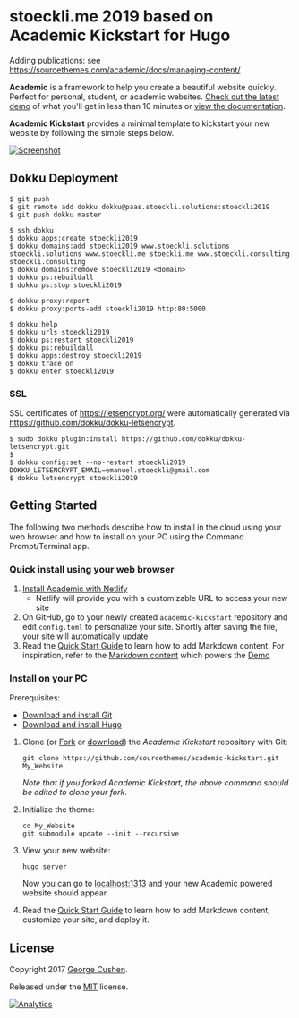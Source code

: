 # stoeckli.me 2019 based on Academic Kickstart for Hugo

Adding publications: see https://sourcethemes.com/academic/docs/managing-content/

**Academic** is a framework to help you create a beautiful website quickly. Perfect for personal, student, or academic websites. [Check out the latest demo](https://themes.gohugo.io/theme/academic/) of what you'll get in less than 10 minutes or [view the documentation](https://sourcethemes.com/academic/docs/).

**Academic Kickstart** provides a minimal template to kickstart your new website by following the simple steps below.

[![Screenshot](https://raw.githubusercontent.com/gcushen/hugo-academic/master/academic.png)](https://github.com/gcushen/hugo-academic/)

## Dokku Deployment

```
$ git push
$ git remote add dokku dokku@paas.stoeckli.solutions:stoeckli2019
$ git push dokku master
```

```
$ ssh dokku
$ dokku apps:create stoeckli2019
$ dokku domains:add stoeckli2019 www.stoeckli.solutions stoeckli.solutions www.stoeckli.me stoeckli.me www.stoeckli.consulting stoeckli.consulting
$ dokku domains:remove stoeckli2019 <domain>
$ dokku ps:rebuildall
$ dokku ps:stop stoeckli2019

$ dokku proxy:report
$ dokku proxy:ports-add stoeckli2019 http:80:5000

$ dokku help
$ dokku urls stoeckli2019
$ dokku ps:restart stoeckli2019
$ dokku ps:rebuildall
$ dokku apps:destroy stoeckli2019
$ dokku trace on
$ dokku enter stoeckli2019
```

### SSL

SSL certificates of https://letsencrypt.org/ were automatically generated via https://github.com/dokku/dokku-letsencrypt.

```
$ sudo dokku plugin:install https://github.com/dokku/dokku-letsencrypt.git
$
$ dokku config:set --no-restart stoeckli2019 DOKKU_LETSENCRYPT_EMAIL=emanuel.stoeckli@gmail.com
$ dokku letsencrypt stoeckli2019
```

## Getting Started

The following two methods describe how to install in the cloud using your web browser and how to install on your PC using the Command Prompt/Terminal app.

### Quick install using your web browser

1. [Install Academic with Netlify](https://app.netlify.com/start/deploy?repository=https://github.com/sourcethemes/academic-kickstart)
    * Netlify will provide you with a customizable URL to access your new site
2. On GitHub, go to your newly created `academic-kickstart` repository and edit `config.toml` to personalize your site. Shortly after saving the file, your site will automatically update
3. Read the [Quick Start Guide](https://sourcethemes.com/academic/docs/) to learn how to add Markdown content. For inspiration, refer to the [Markdown content](https://github.com/gcushen/hugo-academic/tree/master/exampleSite) which powers the [Demo](https://themes.gohugo.io/theme/academic/)

### Install on your PC

Prerequisites:

* [Download and install Git](https://git-scm.com/downloads)
* [Download and install Hugo](https://gohugo.io/getting-started/installing/#quick-install)

1. Clone (or [Fork](https://github.com/sourcethemes/academic-kickstart#fork-destination-box) or [download](https://github.com/sourcethemes/academic-kickstart/archive/master.zip)) the *Academic Kickstart* repository with Git:

       git clone https://github.com/sourcethemes/academic-kickstart.git My_Website

    *Note that if you forked Academic Kickstart, the above command should be edited to clone your fork.*

2. Initialize the theme:

       cd My_Website
       git submodule update --init --recursive

3. View your new website:

       hugo server

    Now you can go to [localhost:1313](http://localhost:1313) and your new Academic powered website should appear.

4. Read the [Quick Start Guide](https://sourcethemes.com/academic/docs/) to learn how to add Markdown content, customize your site, and deploy it.

## License

Copyright 2017 [George Cushen](https://georgecushen.com).

Released under the [MIT](https://github.com/sourcethemes/academic-kickstart/blob/master/LICENSE.md) license.

[![Analytics](https://ga-beacon.appspot.com/UA-78646709-2/academic-kickstart/readme?pixel)](https://github.com/igrigorik/ga-beacon)
